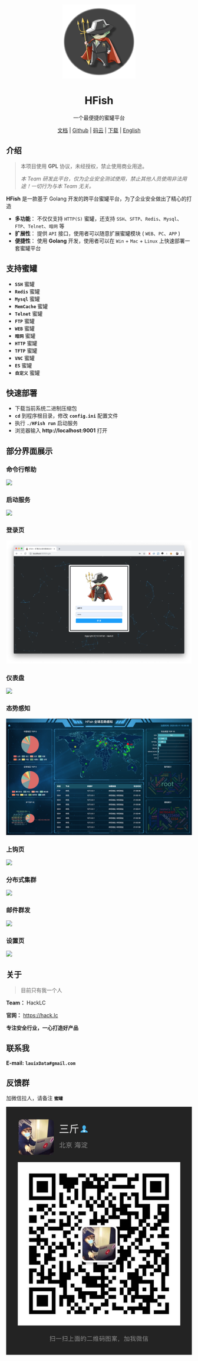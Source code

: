 <p align="center">
  <a href="https://hfish.io/" target="_blank">
    <img width="200" src="images/logo.png">
  </a>
</p>



<h1 align="center">HFish </h1>
<p align="center">一个最便捷的蜜罐平台</p>


<p  align="center">
<a href="https://hfish.io/docs/#/" target="_bank">文档</a>
<span>|</span>
<a href="https://github.com/hacklcx/HFish" target="_bank">Github</a>
<span>|</span>
<a href="https://gitee.com/lauix/HFish" target="_bank">码云</a>
<span>|</span>
<a href="https://github.com/hacklcx/HFish/releases" target="_bank">下载</a>
<span>|</span>
<a href="README.md" target="_bank">English</a>
</p>



## 介绍


> 本项目使用 **GPL** 协议，未经授权，禁止使用商业用途。
>
> *本 Team 研发此平台，仅为企业安全测试使用，禁止其他人员使用非法用途！一切行为与本 Team 无关。*

**HFish** 是一款基于 Golang 开发的跨平台蜜罐平台，为了企业安全做出了精心的打造


- **多功能**： 不仅仅支持 `HTTP(S)` 蜜罐，还支持 `SSH`、`SFTP`、`Redis`、`Mysql`、`FTP`、`Telnet`、`暗网` 等
- **扩展性**： 提供 `API` 接口，使用者可以随意扩展蜜罐模块 ( `WEB`、`PC`、`APP` )
- **便捷性**： 使用 **Golang** 开发，使用者可以在 `Win` + `Mac` + `Linux` 上快速部署一套蜜罐平台

## 支持蜜罐

- **`SSH`** 蜜罐
- **`Redis`** 蜜罐
- **`Mysql`** 蜜罐
- **`MemCache`** 蜜罐
- **`Telnet`** 蜜罐
- **`FTP`** 蜜罐
- **`WEB`** 蜜罐
- **`暗网`** 蜜罐
- **`HTTP`** 蜜罐
- **`TFTP`** 蜜罐
- **`VNC`** 蜜罐
- **`ES`** 蜜罐
- **`自定义`** 蜜罐

## 快速部署


- 下载当前系统二进制压缩包
- **`cd`** 到程序根目录，修改 **`config.ini`** 配置文件
- 执行 **`./HFish run`** 启动服务
- 浏览器输入 **http://localhost:9001** 打开


## 部分界面展示


### 命令行帮助


![](./images/help.png)


### 启动服务


![](./images/run.png)


### 登录页


![](./images/login.png)


### 仪表盘


![](./images/dashboard.png)


### 态势感知


![](./images/data.png)


### 上钩页


![](./images/fish.png)


### 分布式集群


![](./images/colony.png)


### 邮件群发


![](./images/mail.png)


### 设置页


![](./images/setting.png)


## 关于


> 目前只有我一个人


**Team：** HackLC


**官网：** https://hack.lc


**专注安全行业，一心打造好产品**


## 联系我

**E-mail:** **`lauixData#gmail.com`**


## 反馈群


加微信拉人，请备注 **`蜜罐`**


![](./images/wx.jpg)